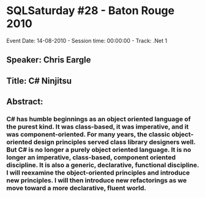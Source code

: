 # SQLSaturday #28 - Baton Rouge 2010
Event Date: 14-08-2010 - Session time: 00:00:00 - Track: .Net 1
## Speaker: Chris Eargle
## Title: C# Ninjitsu
## Abstract:
### C# has humble beginnings as an object oriented language of the purest kind. It was class-based, it was imperative, and it was component-oriented. For many years, the classic object-oriented design principles served class library designers well. But C# is no longer a purely object oriented language. It is no longer an imperative, class-based, component oriented discipline. It is also a generic, declarative, functional discipline. I will reexamine the object-oriented principles and introduce new principles. I will then introduce new refactorings as we move toward a more declarative, fluent world.
